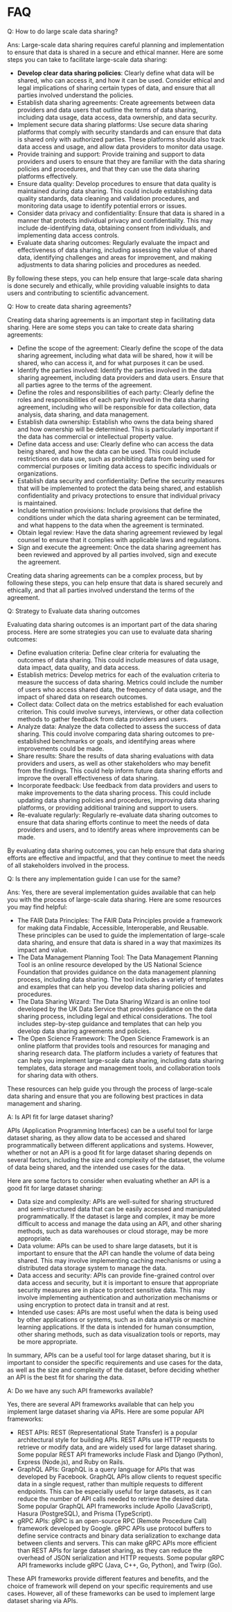# FAQ

Q: How to do large scale data sharing?

Ans: Large-scale data sharing requires careful planning and implementation to ensure that data is shared in a secure and ethical manner. Here are some steps you can take to facilitate large-scale data sharing:

* **Develop clear data sharing policies**: Clearly define what data will be shared, who can access it, and how it can be used. Consider ethical and legal implications of sharing certain types of data, and ensure that all parties involved understand the policies.
* Establish data sharing agreements: Create agreements between data providers and data users that outline the terms of data sharing, including data usage, data access, data ownership, and data security.
* Implement secure data sharing platforms: Use secure data sharing platforms that comply with security standards and can ensure that data is shared only with authorized parties. These platforms should also track data access and usage, and allow data providers to monitor data usage.
* Provide training and support: Provide training and support to data providers and users to ensure that they are familiar with the data sharing policies and procedures, and that they can use the data sharing platforms effectively.
* Ensure data quality: Develop procedures to ensure that data quality is maintained during data sharing. This could include establishing data quality standards, data cleaning and validation procedures, and monitoring data usage to identify potential errors or issues.
* Consider data privacy and confidentiality: Ensure that data is shared in a manner that protects individual privacy and confidentiality. This may include de-identifying data, obtaining consent from individuals, and implementing data access controls.
* Evaluate data sharing outcomes: Regularly evaluate the impact and effectiveness of data sharing, including assessing the value of shared data, identifying challenges and areas for improvement, and making adjustments to data sharing policies and procedures as needed.

By following these steps, you can help ensure that large-scale data sharing is done securely and ethically, while providing valuable insights to data users and contributing to scientific advancement.

Q: How to create data sharing agreements?

Creating data sharing agreements is an important step in facilitating data sharing. Here are some steps you can take to create data sharing agreements:

* Define the scope of the agreement: Clearly define the scope of the data sharing agreement, including what data will be shared, how it will be shared, who can access it, and for what purposes it can be used.
* Identify the parties involved: Identify the parties involved in the data sharing agreement, including data providers and data users. Ensure that all parties agree to the terms of the agreement.
* Define the roles and responsibilities of each party: Clearly define the roles and responsibilities of each party involved in the data sharing agreement, including who will be responsible for data collection, data analysis, data sharing, and data management.
* Establish data ownership: Establish who owns the data being shared and how ownership will be determined. This is particularly important if the data has commercial or intellectual property value.
* Define data access and use: Clearly define who can access the data being shared, and how the data can be used. This could include restrictions on data use, such as prohibiting data from being used for commercial purposes or limiting data access to specific individuals or organizations.
* Establish data security and confidentiality: Define the security measures that will be implemented to protect the data being shared, and establish confidentiality and privacy protections to ensure that individual privacy is maintained.
* Include termination provisions: Include provisions that define the conditions under which the data sharing agreement can be terminated, and what happens to the data when the agreement is terminated.
* Obtain legal review: Have the data sharing agreement reviewed by legal counsel to ensure that it complies with applicable laws and regulations.
* Sign and execute the agreement: Once the data sharing agreement has been reviewed and approved by all parties involved, sign and execute the agreement.

Creating data sharing agreements can be a complex process, but by following these steps, you can help ensure that data is shared securely and ethically, and that all parties involved understand the terms of the agreement.

Q: Strategy to Evaluate data sharing outcomes

Evaluating data sharing outcomes is an important part of the data sharing process. Here are some strategies you can use to evaluate data sharing outcomes:

* Define evaluation criteria: Define clear criteria for evaluating the outcomes of data sharing. This could include measures of data usage, data impact, data quality, and data access.
* Establish metrics: Develop metrics for each of the evaluation criteria to measure the success of data sharing. Metrics could include the number of users who access shared data, the frequency of data usage, and the impact of shared data on research outcomes.
* Collect data: Collect data on the metrics established for each evaluation criterion. This could involve surveys, interviews, or other data collection methods to gather feedback from data providers and users.
* Analyze data: Analyze the data collected to assess the success of data sharing. This could involve comparing data sharing outcomes to pre-established benchmarks or goals, and identifying areas where improvements could be made.
* Share results: Share the results of data sharing evaluations with data providers and users, as well as other stakeholders who may benefit from the findings. This could help inform future data sharing efforts and improve the overall effectiveness of data sharing.
* Incorporate feedback: Use feedback from data providers and users to make improvements to the data sharing process. This could include updating data sharing policies and procedures, improving data sharing platforms, or providing additional training and support to users.
* Re-evaluate regularly: Regularly re-evaluate data sharing outcomes to ensure that data sharing efforts continue to meet the needs of data providers and users, and to identify areas where improvements can be made.

By evaluating data sharing outcomes, you can help ensure that data sharing efforts are effective and impactful, and that they continue to meet the needs of all stakeholders involved in the process.

Q: Is there any implementation guide I can use for the same?

Ans: Yes, there are several implementation guides available that can help you with the process of large-scale data sharing. Here are some resources you may find helpful:

* The FAIR Data Principles: The FAIR Data Principles provide a framework for making data Findable, Accessible, Interoperable, and Reusable. These principles can be used to guide the implementation of large-scale data sharing, and ensure that data is shared in a way that maximizes its impact and value. 
* The Data Management Planning Tool: The Data Management Planning Tool is an online resource developed by the US National Science Foundation that provides guidance on the data management planning process, including data sharing. The tool includes a variety of templates and examples that can help you develop data sharing policies and procedures. 
* The Data Sharing Wizard: The Data Sharing Wizard is an online tool developed by the UK Data Service that provides guidance on the data sharing process, including legal and ethical considerations. The tool includes step-by-step guidance and templates that can help you develop data sharing agreements and policies. 
* The Open Science Framework: The Open Science Framework is an online platform that provides tools and resources for managing and sharing research data. The platform includes a variety of features that can help you implement large-scale data sharing, including data sharing templates, data storage and management tools, and collaboration tools for sharing data with others.

These resources can help guide you through the process of large-scale data sharing and ensure that you are following best practices in data management and sharing.

A: Is API fit for large dataset sharing?

APIs (Application Programming Interfaces) can be a useful tool for large dataset sharing, as they allow data to be accessed and shared programmatically between different applications and systems. However, whether or not an API is a good fit for large dataset sharing depends on several factors, including the size and complexity of the dataset, the volume of data being shared, and the intended use cases for the data.

Here are some factors to consider when evaluating whether an API is a good fit for large dataset sharing:

* Data size and complexity: APIs are well-suited for sharing structured and semi-structured data that can be easily accessed and manipulated programmatically. If the dataset is large and complex, it may be more difficult to access and manage the data using an API, and other sharing methods, such as data warehouses or cloud storage, may be more appropriate.
* Data volume: APIs can be used to share large datasets, but it is important to ensure that the API can handle the volume of data being shared. This may involve implementing caching mechanisms or using a distributed data storage system to manage the data.
* Data access and security: APIs can provide fine-grained control over data access and security, but it is important to ensure that appropriate security measures are in place to protect sensitive data. This may involve implementing authentication and authorization mechanisms or using encryption to protect data in transit and at rest.
* Intended use cases: APIs are most useful when the data is being used by other applications or systems, such as in data analysis or machine learning applications. If the data is intended for human consumption, other sharing methods, such as data visualization tools or reports, may be more appropriate.

In summary, APIs can be a useful tool for large dataset sharing, but it is important to consider the specific requirements and use cases for the data, as well as the size and complexity of the dataset, before deciding whether an API is the best fit for sharing the data.

A: Do we have any such API frameworks available?

Yes, there are several API frameworks available that can help you implement large dataset sharing via APIs. Here are some popular API frameworks:

* REST APIs: REST (Representational State Transfer) is a popular architectural style for building APIs. REST APIs use HTTP requests to retrieve or modify data, and are widely used for large dataset sharing. Some popular REST API frameworks include Flask and Django (Python), Express (Node.js), and Ruby on Rails.
* GraphQL APIs: GraphQL is a query language for APIs that was developed by Facebook. GraphQL APIs allow clients to request specific data in a single request, rather than multiple requests to different endpoints. This can be especially useful for large datasets, as it can reduce the number of API calls needed to retrieve the desired data. Some popular GraphQL API frameworks include Apollo (JavaScript), Hasura (PostgreSQL), and Prisma (TypeScript).
* gRPC APIs: gRPC is an open-source RPC (Remote Procedure Call) framework developed by Google. gRPC APIs use protocol buffers to define service contracts and binary data serialization to exchange data between clients and servers. This can make gRPC APIs more efficient than REST APIs for large dataset sharing, as they can reduce the overhead of JSON serialization and HTTP requests. Some popular gRPC API frameworks include gRPC (Java, C++, Go, Python), and Twirp (Go).

These API frameworks provide different features and benefits, and the choice of framework will depend on your specific requirements and use cases. However, all of these frameworks can be used to implement large dataset sharing via APIs.
